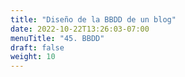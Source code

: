 ```yaml
---
title: "Diseño de la BBDD de un blog"
date: 2022-10-22T13:26:03-07:00
menuTitle: "45. BBDD"
draft: false
weight: 10
---
```


